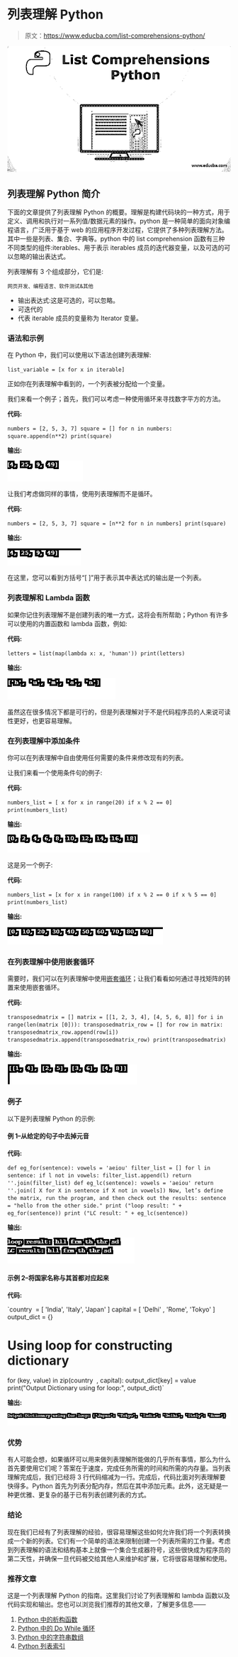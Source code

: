 # 列表理解 Python

> 原文：<https://www.educba.com/list-comprehensions-python/>

![list comprehensions python](img/74d7c9f66ec1cbbb48ec3311978a802b.png)



## 列表理解 Python 简介

下面的文章提供了列表理解 Python 的概要。理解是构建代码块的一种方式，用于定义、调用和执行对一系列值/数据元素的操作。python 是一种简单的面向对象编程语言，广泛用于基于 web 的应用程序开发过程，它提供了多种列表理解方法。其中一些是列表、集合、字典等。python 中的 list comprehension 函数有三种不同类型的组件:iterables、用于表示 iterables 成员的迭代器变量，以及可选的可以忽略的输出表达式。

列表理解有 3 个组成部分，它们是:

<small>网页开发、编程语言、软件测试&其他</small>

*   输出表达式:这是可选的，可以忽略。
*   可迭代的
*   代表 iterable 成员的变量称为 Iterator 变量。

### 语法和示例

在 Python 中，我们可以使用以下语法创建列表理解:

`list_variable = [x for x in iterable]`

正如你在列表理解中看到的，一个列表被分配给一个变量。

我们来看一个例子；首先，我们可以考虑一种使用循环来寻找数字平方的方法。

**代码:**

`numbers = [2, 5, 3, 7] square = [] for n in numbers:
square.append(n**2)
print(square)`

**输出:**

![List Comprehensions Python1](img/5334f15e6febe3d059bf523fd09c1b48.png)



让我们考虑做同样的事情，使用列表理解而不是循环。

**代码:**

`numbers = [2, 5, 3, 7] square = [n**2 for n in numbers] print(square)`

**输出:**

![List Comprehensions Python 2](img/108085e9e247dbccecf3da4bb7f14a57.png)



在这里，您可以看到方括号“[ ]”用于表示其中表达式的输出是一个列表。

### 列表理解和 Lambda 函数

如果你记住列表理解不是创建列表的唯一方式，这将会有所帮助；Python 有许多可以使用的内置函数和 lambda 函数，例如:

**代码:**

`letters = list(map(lambda x: x, 'human'))
print(letters)`

**输出:**

![Lambda functions](img/f74ab1d0585d9f33cd42996afec86cf7.png)



虽然这在很多情况下都是可行的，但是列表理解对于不是代码程序员的人来说可读性更好，也更容易理解。

### 在列表理解中添加条件

你可以在列表理解中自由使用任何需要的条件来修改现有的列表。

让我们来看一个使用条件句的例子:

**代码:**

`numbers_list = [ x for x in range(20) if x % 2 == 0] print(numbers_list)`

**输出:**

![List Comprehensions Python 4](img/93fe996778a6663df973bf29a792cad6.png)



这是另一个例子:

**代码:**

`numbers_list = [x for x in range(100) if x % 2 == 0 if x % 5 == 0] print(numbers_list)`

**输出:**

![List Comprehensions Python 5](img/24b3fb158fb7239a462645f208c94975.png)



### 在列表理解中使用嵌套循环

需要时，我们可以在列表理解中使用[嵌套循环](https://www.educba.com/python-nested-loops/)；让我们看看如何通过寻找矩阵的转置来使用嵌套循环。

**代码:**

`transposedmatrix = [] matrix = [[1, 2, 3, 4], [4, 5, 6, 8]] for i in range(len(matrix [0])):
transposedmatrix_row = [] for row in matrix:
transposedmatrix_row.append(row[i])
transposedmatrix.append(transposedmatrix_row)
print(transposedmatrix)`

**输出:**

![Nested Loops](img/759597e7f1fb9e52a258279db4688155.png)



### 例子

以下是列表理解 Python 的示例:

#### 例 1–从给定的句子中去掉元音

**代码:**

`def eg_for(sentence):
vowels = 'aeiou'
filter_list = [] for l in sentence:
if l not in vowels:
filter_list.append(l)
return ''.join(filter_list)
def eg_lc(sentence):
vowels = 'aeiou'
return ''.join([ X for X in sentence if X not in vowels])
Now, let’s define the matrix, run the program, and then check out the results:
sentence = "hello from the other side."
print ("loop result: " + eg_for(sentence))
print ("LC result: " + eg_lc(sentence))`

**输出:**

![List Comprehensions Python7](img/f3728ef725b2959796ab9f2d03471152.png)



#### 示例 2–将国家名称与其首都对应起来

**代码:**

`country  = [ 'India', 'Italy', 'Japan' ] capital = [ 'Delhi' , 'Rome', 'Tokyo' ] output_dict = {}
# Using loop for constructing dictionary
for (key, value) in zip(country  , capital):
output_dict[key] = value
print("Output Dictionary using for loop:", output_dict)`

**输出:**

![Countries with Capital](img/13a6e176a7c87e4dd4728ac50e37d92c.png)



### 优势

有人可能会想，如果循环可以用来做列表理解所能做的几乎所有事情，那么为什么首先要使用它们呢？答案在于速度，完成任务所需的时间和所需的内存量。当列表理解完成后，我们已经将 3 行代码缩减为一行。完成后，代码比面对列表理解要快得多。Python 首先为列表分配内存，然后在其中添加元素。此外，这无疑是一种更优雅、更复杂的基于已有列表创建列表的方式。

### 结论

现在我们已经有了列表理解的经验，很容易理解这些如何允许我们将一个列表转换成一个新的列表。它们有一个简单的语法来限制创建一个列表所需的工作量。考虑到列表理解的语法和结构基本上就像一个集合生成器符号，这些很快成为程序员的第二天性，并确保一旦代码被交给其他人来维护和扩展，它将很容易理解和使用。

### 推荐文章

这是一个列表理解 Python 的指南。这里我们讨论了列表理解和 lambda 函数以及代码实现和输出。您也可以浏览我们推荐的其他文章，了解更多信息——

1.  [Python 中的析构函数](https://www.educba.com/destructor-in-python/)
2.  [Python 中的 Do While 循环](https://www.educba.com/do-while-loop-in-python/)
3.  [Python 中的字符串数组](https://www.educba.com/string-array-in-python/)
4.  [Python 列表索引](https://www.educba.com/python-list-index/)





